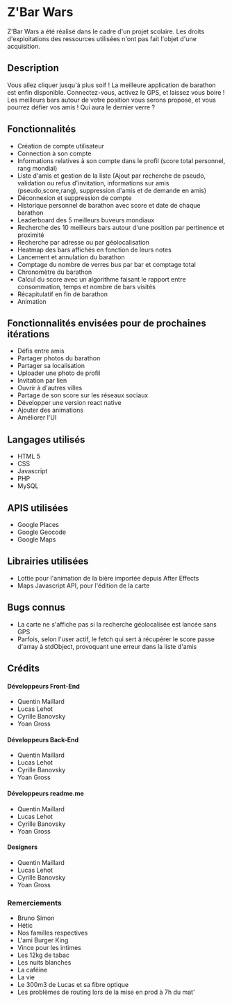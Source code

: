   Z'Bar Wars
====================

Z'Bar Wars a été réalisé dans le cadre d'un projet scolaire. Les droits d'exploitations des ressources utilisées n'ont pas fait l'objet d'une acquisition.

## Description

Vous allez cliquer jusqu'à plus soif ! La meilleure application de barathon est enfin disponible. Connectez-vous, activez le GPS, et laissez vous boire ! Les meilleurs bars autour de votre position vous serons proposé, et vous pourrez défier vos amis ! Qui aura le dernier verre ?

## Fonctionnalités

- Création de compte utilisateur
- Connection à son compte
- Informations relatives à son compte dans le profil (score total personnel, rang mondial)
- Liste d'amis et gestion de la liste (Ajout par recherche de pseudo, validation ou refus d'invitation, informations sur amis (pseudo,score,rang), suppression d'amis et de demande en amis)
- Déconnexion et suppression de compte
- Historique personnel de barathon avec score et date de chaque barathon
- Leaderboard des 5 meilleurs buveurs mondiaux
- Recherche des 10 meilleurs bars autour d'une position par pertinence et proximité
- Recherche par adresse ou par géolocalisation
- Heatmap des bars affichés en fonction de leurs notes
- Lancement et annulation du barathon
- Comptage du nombre de verres bus par bar et comptage total
- Chronomètre du barathon
- Calcul du score avec un algorithme faisant le rapport entre consommation, temps et nombre de bars visités
- Récapitulatif en fin de barathon
- Animation 

## Fonctionnalités envisées pour de prochaines itérations

- Défis entre amis
- Partager photos du barathon
- Partager sa localisation
- Uploader une photo de profil
- Invitation par lien 
- Ouvrir à d'autres villes
- Partage de son score sur les réseaux sociaux
- Développer une version react native
- Ajouter des animations
- Améliorer l'UI 


## Langages utilisés

- HTML 5
- CSS
- Javascript
- PHP
- MySQL

## APIS utilisées 

- Google Places
- Google Geocode
- Google Maps

## Librairies utilisées

- Lottie pour l'animation de la bière importée depuis After Effects
- Maps Javascript API, pour l'édition de la carte

## Bugs connus

- La carte ne s'affiche pas si la recherche géolocalisée est lancée sans GPS
- Parfois, selon l'user actif, le fetch qui sert à récupérer le score passe d'array à stdObject, provoquant une erreur dans la liste d'amis

## Crédits
#### Développeurs Front-End

- Quentin Maillard
- Lucas Lehot
- Cyrille Banovsky
- Yoan Gross 

#### Développeurs Back-End

- Quentin Maillard
- Lucas Lehot
- Cyrille Banovsky
- Yoan Gross 

#### Développeurs readme.me

- Quentin Maillard
- Lucas Lehot
- Cyrille Banovsky
- Yoan Gross

#### Designers

- Quentin Maillard
- Lucas Lehot
- Cyrille Banovsky
- Yoan Gross 

### Remerciements 

- Bruno Simon
- Hétic
- Nos familles respectives
- L'ami Burger King
- Vince pour les intimes
- Les 12kg de tabac
- Les nuits blanches
- La caféine
- La vie
- Le 300m3 de Lucas et sa fibre optique
- Les problèmes de routing lors de la mise en prod à 7h du mat'




